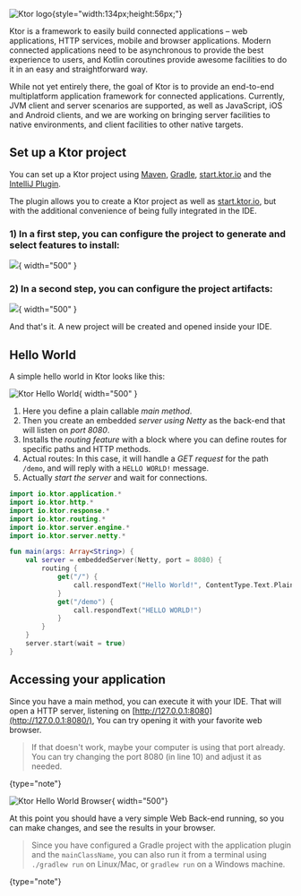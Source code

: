 [//]: # (title: Quick Start)
[//]: # (caption: QuickStart)
[//]: # (category: quickstart)
[//]: # (toc: true)
[//]: # (permalink: /quickstart/index.html)
[//]: # (children: /quickstart/quickstart/)
[//]: # (ktor_version_review: 1.0.0)

![Ktor logo](ktor_logo.svg){style="width:134px;height:56px;"}
 
Ktor is a framework to easily build connected applications – web applications, HTTP services, mobile and browser applications.
Modern connected applications need to be asynchronous to provide the best experience to users, and Kotlin coroutines provide
awesome facilities to do it in an easy and straightforward way. 

While not yet entirely there, the goal of Ktor is to provide an end-to-end multiplatform application framework for connected applications. 
Currently, JVM client and server scenarios are supported, as well as JavaScript, iOS and Android clients, and we are working on bringing server facilities to native
environments, and client facilities to other native targets.





## Set up a Ktor project

You can set up a Ktor project using [Maven](/quickstart/quickstart/maven.html), [Gradle](/quickstart/quickstart/gradle.html), [start.ktor.io](/quickstart/generator.html#) and the [IntelliJ Plugin](/quickstart/quickstart/intellij-idea.html).

The plugin allows you to create a Ktor project as well as [start.ktor.io](/quickstart/generator.html#), but with the additional convenience of being fully integrated in the IDE.

### 1) In a first step, you can configure the project to generate and select features to install:
![](ktor-plugin-1.png){ width="500" }

### 2) In a second step, you can configure the project artifacts:
![](ktor-plugin-2.png){ width="500" }

And that's it. A new project will be created and opened inside your IDE.

## Hello World

A simple hello world in Ktor looks like this:

![Ktor Hello World](ktor_hello_world_main.png){ width="500" }

1. Here you define a plain callable *main method*.
2. Then you create an embedded *server using Netty* as the back-end that will listen on *port 8080*.
3. Installs the *routing feature* with a block where you can define routes for specific paths and HTTP methods.
4. Actual routes: In this case, it will handle a *GET request* for the path `/demo`, and will reply with a `HELLO WORLD!` message.
5. Actually *start the server* and wait for connections.


```kotlin
import io.ktor.application.*
import io.ktor.http.*
import io.ktor.response.*
import io.ktor.routing.*
import io.ktor.server.engine.*
import io.ktor.server.netty.*

fun main(args: Array<String>) {
    val server = embeddedServer(Netty, port = 8080) {
        routing {
            get("/") {
                call.respondText("Hello World!", ContentType.Text.Plain)
            }
            get("/demo") {
                call.respondText("HELLO WORLD!")
            }
        }
    }
    server.start(wait = true)
}
```

## Accessing your application

Since you have a main method, you can execute it with your IDE. That will open a HTTP server,
listening on [http://127.0.0.1:8080](http://127.0.0.1:8080/), You can try opening it with your favorite web browser.

>If that doesn't work, maybe your computer is using that port already. You can try changing the
>port 8080 (in line 10) and adjust it as needed.
>
{type="note"}

![Ktor Hello World Browser](screenshot.png){ width="500"}

At this point you should have a very simple Web Back-end running, so you can make changes,
and see the results in your browser.

>Since you have configured a Gradle project with the application plugin and the `mainClassName`,
>you can also run it from a terminal using `./gradlew run` on Linux/Mac, or `gradlew run` on a Windows machine.
>
{type="note"}

